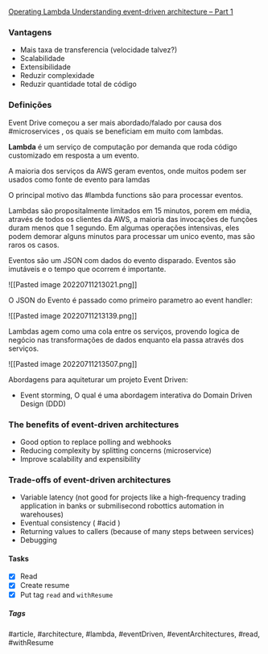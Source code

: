 [Operating Lambda Understanding event-driven architecture – Part 1](https://aws.amazon.com/blogs/compute/operating-lambda-understanding-event-driven-architecture-part-1/)

### Vantagens

- Mais taxa de transferencia (velocidade talvez?)
- Scalabilidade
- Extensibilidade
- Reduzir complexidade
- Reduzir quantidade total de código

### Definições

Event Drive começou a ser mais abordado/falado por causa dos #microservices , os quais se beneficiam em muito com lambdas.

**Lambda** é um serviço de computação por demanda que roda código customizado em resposta a um evento.

A maioria dos serviços da AWS geram eventos, onde muitos podem ser usados como fonte de evento para lamdas

O principal motivo das #lambda functions são para processar eventos.

Lambdas são propositalmente limitados em 15 minutos, porem em média, através de todos os clientes da AWS, a maioria das invocações de funções duram menos que 1 segundo. Em algumas operações intensivas, eles podem demorar alguns minutos para processar um unico evento, mas são raros os casos.

Eventos são um JSON com dados do evento disparado. Eventos são imutáveis e o tempo que ocorrem é importante.

![[Pasted image 20220711213021.png]]

O JSON do Evento é passado como primeiro parametro ao event handler:

![[Pasted image 20220711213139.png]]

Lambdas agem como uma cola entre os serviços, provendo logica de negócio nas transformações de dados enquanto ela passa através dos serviços.

![[Pasted image 20220711213507.png]]

Abordagens para aquiteturar um projeto Event Driven:
- Event storming, O qual é uma abordagem interativa do Domain Driven Design (DDD)

### The benefits of event-driven architectures
- Good option to replace polling and webhooks
- Reducing complexity by splitting concerns (microservice)
- Improve scalability and expensibility

### Trade-offs of event-driven architectures
- Variable latency (not good for projects like a high-frequency trading application in banks or submilisecond robottics automation in warehouses)
- Eventual consistency ( #acid )
- Returning values to callers (because of many steps between services)
- Debugging

#### Tasks
- [x] Read
- [x] Create resume
- [x] Put tag `read` and `withResume`

##### Tags
#article, #architecture, #lambda, #eventDriven, #eventArchitectures, #read, #withResume
